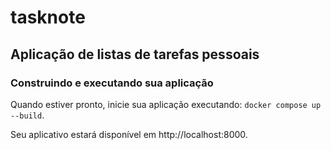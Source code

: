 # tasknote

## Aplicação de listas de tarefas pessoais

### Construindo e executando sua aplicação

Quando estiver pronto, inicie sua aplicação executando:
`docker compose up --build`.

Seu aplicativo estará disponível em http://localhost:8000.
